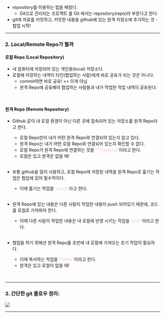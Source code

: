 - repository를 이용하는 법을 배웠다.
    - Git으로 관리되는 프로젝트 를 Git 에서는 repository(repo)라 부른다고 한다.
- git에 자료를 커밋하고, 커밋한 내용을 github에 있는 원격 저장소에 추가하는 것 - 협업 시작!

---

### 2. Local/Remote Repo가 뭘까

#### 로컬 Repo (Local Repository)
- 내 컴퓨터에 저장되어 있는 개인용(local) 저장소다.
- 로컬에 저장하는 내역이 타인(협업하는 사람)에게 바로 공유가 되는 것은 아니다.
    - commit하면 바로 공유!  << 이게 아님
    - 원격 Repo에 공유해야 협업하는 사람들과 내가 작업한 작업 내역이 공유된다.
   
<br>

#### 원격 Repo (Remote Repository)
- Github 같이 내 로컬 환경이 아닌 다른 곳에 접속되어 있는 저장소를 원격 Repo라고 한다.
    - 로컬 Repo만이 내가 어떤 원격 Repo와 연결되어 있는지 알고 있다.
    - 원격 Repo는 내가 어떤 로컬 Repo와 연결되어 있는지 확인할 수 없다.
    - 로컬 Repo가 원격 Repo에 연결하는 것을 <span style ="color:pink">""Tracking"</span>이라고 한다.
    - 로컬은 있고 원격은 없을 때!
    <br>
    
- 보통 github을 많이 사용하고, 로컬 Repo에 저장된 내역을 원격 Repo로 옮기는 작업은 협업에 있어 필수적이다.
    - 이때 옮기는 작업을 <span style ="color:pink">"push"</span>라고 한다.
	<br>
- 원격 Repo에 있는 내용은 다른 사람이 작업한 내용이 push 되어있기 때문에, 코드를 로컬로 가져와야 한다.
    - 이때 다른 사람이 작업한 내용은 내 로컬에 반영 시키는 작업을 <span style ="color:pink">"pull"</span>이라고 한다.
    <br>
- 협업을 하기 위해선 원격 Repo를 초반에 내 로컬에 가져오는 초기 작업이 필요하다.
    - 이때 복사하는 작업을 <span style ="color:pink">"clone"</span>이라고 한다.
    - 원격은 있고 로컬이 없을 때!

<br>

---

### 3. 간단한 git 플로우 정리:
![](https://velog.velcdn.com/images/hailey199535/post/bc198597-e5a8-49a7-86db-9c5f7e96a8ef/image.png)

---